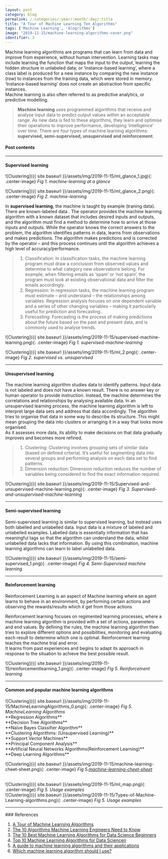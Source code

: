 ```yaml
---
layout: post
category: blog
permalink: /:categories/:year/:month/:day/:title
title: "A Tour of Machine Learning Ten Algorithms"
tags: ['Machine Learning', 'Alogrithms']
image: "2019-11-15/machine-learning-algorithms-cover.png"
identifier: 3
---
```


Machine learning algorithms are programs that can learn from data and improve from experience, without human intervention. 
Learning tasks may include learning the function that maps the input to the output, learning the hidden structure in unlabeled data; 
or ‘instance-based learning’, where a class label is produced for a new instance by comparing the new instance (row) to instances from 
the training data, which were stored in memory. ‘Instance-based learning’ does not create an abstraction from specific instances.
<br>
Machine learning is also often referred to as predictive analytics, or predictive modelling.
<br>

<blockquote class="tip">
<strong> Machine learning</strong> uses programmed algorithms that receive and analyse input data to predict output values within an acceptable range. 
 As new data is fed to these algorithms, they learn and optimise their operations to improve performance, developing ‘intelligence’ over time.
There are four types of machine learning algorithms: <strong> supervised, semi-supervised, unsupervised and reinforcement</strong>.
</blockquote>

<div class="list-of-contents">
  <h4>Post contents</h4>
  <ul></ul>
</div>

<hr class="with-margin">
<h4 class="header" id="intro">Supervised learning</h4>

![Clustering]({{ site.baseurl }}/assets/img/2019-11-15/ml_glance_1.jpg){: .center-image}
<em class="figure">Fig 1. machine-learning at a glance</em>

![Clustering]({{ site.baseurl }}/assets/img/2019-11-15/ml_glance_2.png){: .center-image}
<em class="figure">Fig 2. machine-learning</em>

In **supervised learning**, the machine is taught by example (traning data). There are known-labeled data .
The operator provides the machine learning algorithm with a known dataset that includes desired inputs and outputs, 
and the algorithm must find a method to determine how to arrive at those inputs and outputs. 
While the operator knows the correct answers to the problem, the algorithm identifies patterns in data, 
learns from observations and makes predictions. The algorithm makes predictions and 
is corrected by the operator – and this process continues until the algorithm achieves a high level of accuracy/performance.

<blockquote class="algo">
  <ol>    
    <li>
      Classification: In classification tasks, the machine learning program must draw a conclusion from observed values and determine to what category new observations belong. For example, when filtering emails as ‘spam’ or ‘not spam’, the program must look at existing observational data and filter the emails accordingly.
    </li>
    <li>
      Regression: In regression tasks, the machine learning program must estimate – and understand – the relationships among variables. Regression analysis focuses on one dependent variable and a series of other changing variables – making it particularly useful for prediction and forecasting..
    </li>
    <li>
      Forecasting: Forecasting is the process of making predictions about the future based on the past and present data, and is commonly used to analyse trends.
    </li>
  </ol>
</blockquote>

![Clustering]({{ site.baseurl }}/assets/img/2019-11-15/supervised-machine-learning.png){: .center-image}
<em class="figure">Fig 1. supervised-machine-learning</em>

![Clustering]({{ site.baseurl }}/assets/img/2019-11-15/ml_2.png){: .center-image}
<em class="figure">Fig 2. supervised vs. unsupervised</em>


<hr class="with-margin">
<h4 class="header" id="implementation">Unsupervised learning</h4>

The machine learning algorithm studies data to identify patterns. Input data is not labeled and does not have a known result. There is no answer key or human operator to provide instruction. 
Instead, the machine determines the correlations and relationships by analysing available data. 
In an unsupervised learning process, the machine learning algorithm is left to interpret large data sets and address that data accordingly. 
The algorithm tries to organise that data in some way to describe its structure. 
This might mean grouping the data into clusters or arranging it in a way that looks more organised.
<br>
As it assesses more data, its ability to make decisions on that data gradually improves and becomes more refined.
<blockquote class="algo">
  <ol>    
    <li>
    Clustering: Clustering involves grouping sets of similar data (based on defined criteria). It’s useful for segmenting data into several groups and performing analysis on each data set to find patterns.
	</li>
    <li>
	Dimension reduction: Dimension reduction reduces the number of variables being considered to find the exact information required.
	</li>
  </ol>
</blockquote>

![Clustering]({{ site.baseurl }}/assets/img/2019-11-15/Supervised-and-unsupervised-machine-learning.png){: .center-image}
<em class="figure">Fig 3. Supervised-and-unsupervised-machine-learning</em>

<hr class="with-margin">
<h4 class="header" id="quantization">Semi-supervised learning</h4>
Semi-supervised learning is similar to supervised learning, but instead uses both labelled and unlabelled data. Input data is a mixture of labeled and unlabelled examples. Labelled data is essentially information that has meaningful tags so that the algorithm can understand the data, whilst unlabelled data lacks that information. By using this
combination, machine learning algorithms can learn to label unlabelled data.


![Clustering]({{ site.baseurl }}/assets/img/2019-11-15/semi-supervised_1.png){: .center-image}
<em class="figure">Fig 4. Semi-Supervised machine learning</em>

<hr class="with-margin">
<h4 class="header" id="casestudy">Reinforcement learning</h4>
Reinforcement Learning is an aspect of Machine learning where an agent learns to behave in an environment, 
by performing certain actions and observing the rewards/results which it get from those actions

Reinforcement learning focuses on regimented learning processes, where a machine learning algorithm is provided with a set of actions,
 parameters and end values. By defining the rules, the machine learning algorithm then tries to explore different options and possibilities,
 monitoring and evaluating each result to determine which one is optimal. Reinforcement learning teaches the machine trial and error. 
 <br>
 It learns from past experiences and begins to adapt its approach in response to the situation to achieve the best possible result.

![Clustering]({{ site.baseurl }}/assets/img/2019-11-15/reinforcementlearning_1.png){: .center-image}
<em class="figure">Fig 5. Reinforcement learning</em>


<hr class="with-margin">
<h4 class="header" id="casestudy">Common and popular machine learning algorithms</h4>
![Clustering]({{ site.baseurl }}/assets/img/2019-11-15/MachineLearningAlgorithms_0.png){: .center-image}
<em class="figure">Fig 5. MachineLearning Algorithms</em>
<br>
**Regression Algorithms**
<br>
**Decision Tree Algorithms**
<br>
**Naïve Bayes Classifier Algorithm**
<br>
**Clustering Algorithms: (Unsupervised Learning)**
<br>
**Support Vector Machines**
<br>
**Principal Component Analysis**
<br>
**Artificial Neural Networks Algorithms(Reinforcement Learning)**
<br>
**Deep Learning Algorithms**
<br>

![Clustering]({{ site.baseurl }}/assets/img/2019-11-15/machine-learning-cheet-sheet.png){: .center-image}
<em class="figure">Fig 5.[machine-learning-cheet-sheet](https://blogs.sas.com/content/subconsciousmusings/2017/04/12/machine-learning-algorithm-use/)</em>

<br>
![Clustering]({{ site.baseurl }}/assets/img/2019-11-15/ml_map.png){: .center-image}
<em class="figure">Fig 5. Usage examples</em>
<br>
![Clustering]({{ site.baseurl }}/assets/img/2019-11-15/Types-of-Machine-Learning-algorithms.png){: .center-image}
<em class="figure">Fig 5. Usage examples</em>




<hr class="with-margin">
### References

<ol>
  <li><a href="https://machinelearningmastery.com/a-tour-of-machine-learning-algorithms/">A Tour of Machine Learning Algorithms</a></li>
  <li><a href="https://www.kdnuggets.com/2016/08/10-algorithms-machine-learning-engineers.html">The 10 Algorithms Machine Learning Engineers Need to Know </a></li>
  <li><a href="https://www.dataquest.io/blog/top-10-machine-learning-algorithms-for-beginners/">The 10 Best Machine Learning Algorithms for Data Science Beginners</a></li>
  <li><a href="https://towardsdatascience.com/top-10-machine-learning-algorithms-for-data-science-cdb0400a25f9">Top 10 Machine Learning Algorithms for Data Sciencen</a></li>
  <li><a href="https://www.sas.com/en_ie/insights/articles/analytics/machine-learning-algorithms.html">A guide to machine learning algorithms and their applications</a></li>
  <li><a href="https://blogs.sas.com/content/subconsciousmusings/2017/04/12/machine-learning-algorithm-use/">Which machine learning algorithm should I use?</a></li>
</ol>
